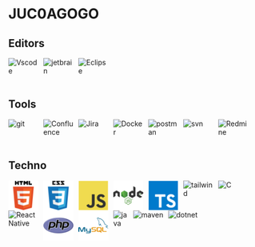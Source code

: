 # JUC0AGOGO



## Editors
<img align="left" alt="Vscode" width="60px" src="https://codelynx.dev/images/logo/vscode.png" style="padding-right:10px;" />
<img align="left" alt="jetbrain" width="60px" src="https://cdn.icon-icons.com/icons2/2389/PNG/512/jetbrains_logo_icon_145150.png" style="padding-right:10px;" />
<img align="left" alt="Eclipse" width="60px" src="https://www.thierryleroy.com/wp-content/uploads/logo-eclipse.png" style="padding-right:10px;" />




<br /><br /><br />



## Tools
  <img align="left" src="https://www.vectorlogo.zone/logos/git-scm/git-scm-icon.svg" alt="git" width="60" style="padding-right:10px;"/>
  <img align="left" alt="Confluence" width="60px" src="https://cdn.jsdelivr.net/gh/devicons/devicon/icons/confluence/confluence-original-wordmark.svg" style="padding-right:10px;" />
  <img align="left" alt="Jira" width="60px" src="https://cdn.jsdelivr.net/gh/devicons/devicon/icons/jira/jira-original-wordmark.svg" style="padding-right:10px;" />
  <img align="left" alt="Docker" width="60px" src="https://cdn.jsdelivr.net/gh/devicons/devicon/icons/docker/docker-plain-wordmark.svg" style="padding-right:10px;" />
  <img align="left" src="https://www.vectorlogo.zone/logos/getpostman/getpostman-icon.svg" alt="postman" width="60" style="padding-right:10px;"/>
  <img align="left" src="https://www.logiciel-libre.org/stock/img/product/logo-subversion.png" alt="svn" width="60" style="padding-right:10px;"/>
  <img align="left" src="https://www.trustradius.com/_next/image?url=https%3A%2F%2Fmedia.trustradius.com%2Fproduct-logos%2Fck%2FrN%2FL1BJGTE8HK3O-180x180.PNG&w=256&q=75" alt="Redmine" width="60" style="padding-right:10px;"/>



<br /><br /><br />

## Techno
  <img align="left" src="https://raw.githubusercontent.com/devicons/devicon/master/icons/html5/html5-original-wordmark.svg" alt="html5" height="60" width="60" style="padding-right:10px;"/> 
  <img align="left" src="https://raw.githubusercontent.com/devicons/devicon/master/icons/css3/css3-original-wordmark.svg" alt="css3" height="60" width="60" style="padding-right:10px;"/>
  <img align="left" src="https://raw.githubusercontent.com/devicons/devicon/master/icons/javascript/javascript-original.svg" alt="javascript" height="60" width="60" style="padding-right:10px;"/>
  <img align="left" src="https://raw.githubusercontent.com/devicons/devicon/master/icons/nodejs/nodejs-original-wordmark.svg" alt="nodejs" height="60" width="60" style="padding-right:10px;"/> 
  <img align="left" src="https://raw.githubusercontent.com/devicons/devicon/master/icons/typescript/typescript-original.svg" alt="typescript" height="60" width="60" style="padding-right:10px;"/>
  <img align="left" src="https://www.vectorlogo.zone/logos/tailwindcss/tailwindcss-icon.svg" alt="tailwind" height="60" width="60" style="padding-right:10px;"/>
  <img align="left" alt="C" height="60" width="60px" src="https://cdn.jsdelivr.net/gh/devicons/devicon/icons/c/c-original.svg" style="padding-right:10px;" />
  <img align="left" alt="React Native" height="60" width="60px" src="https://cdn.jsdelivr.net/gh/kristerkari/react-native-svg-transformer/images/react-native-logo.png" style="padding-right:10px;" />
  <img align="left" src="https://raw.githubusercontent.com/devicons/devicon/master/icons/php/php-original.svg" alt="php" height="60" width="60" style="padding-right:10px;"/>
  <img align="left" src="https://raw.githubusercontent.com/devicons/devicon/master/icons/mysql/mysql-original-wordmark.svg" alt="mysql" height="60" width="60" style="padding-right:10px;"/>
  <img align="left" src="https://upload.wikimedia.org/wikipedia/fr/thumb/2/2e/Java_Logo.svg/550px-Java_Logo.svg.png" alt="java" height="60" width="30" style="padding-right:10px;"/>
  <img align="left" src="https://www.ambient-it.net/wp-content/uploads/2022/05/Logo-Apache-Maven.png" alt="maven" height="60" width="60" style="padding-right:10px;"/>
  <img align="left" src="https://upload.wikimedia.org/wikipedia/commons/thumb/e/ee/.NET_Core_Logo.svg/2048px-.NET_Core_Logo.svg.png" alt="dotnet" height="60" width="60" style="padding-right:10px;"/>



<br /><br /><br />









